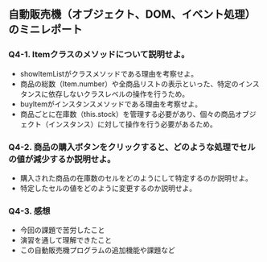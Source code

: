 ## 自動販売機（オブジェクト、DOM、イベント処理）のミニレポート
### Q4-1. Itemクラスのメソッドについて説明せよ。
* showItemListがクラスメソッドである理由を考察せよ。
* 商品の総数（Item.number）や全商品リストの表示といった、特定のインスタンスに依存しないクラスレベルの操作を行うため。
* buyItemがインスタンスメソッドである理由を考察せよ。
* 商品ごとに在庫数（this.stock）を管理する必要があり、個々の商品オブジェクト（インスタンス）に対して操作を行う必要があるため。
### Q4-2. 商品の購入ボタンをクリックすると、どのような処理でセルの値が減少するか説明せよ。
* 購入された商品の在庫数のセルをどのようにして特定するのか説明せよ。
* 特定したセルの値をどのように変更するのか説明せよ。
### Q4-3. 感想
* 今回の課題で苦労したこと
* 演習を通して理解できたこと
* この自動販売機プログラムの追加機能や課題など
